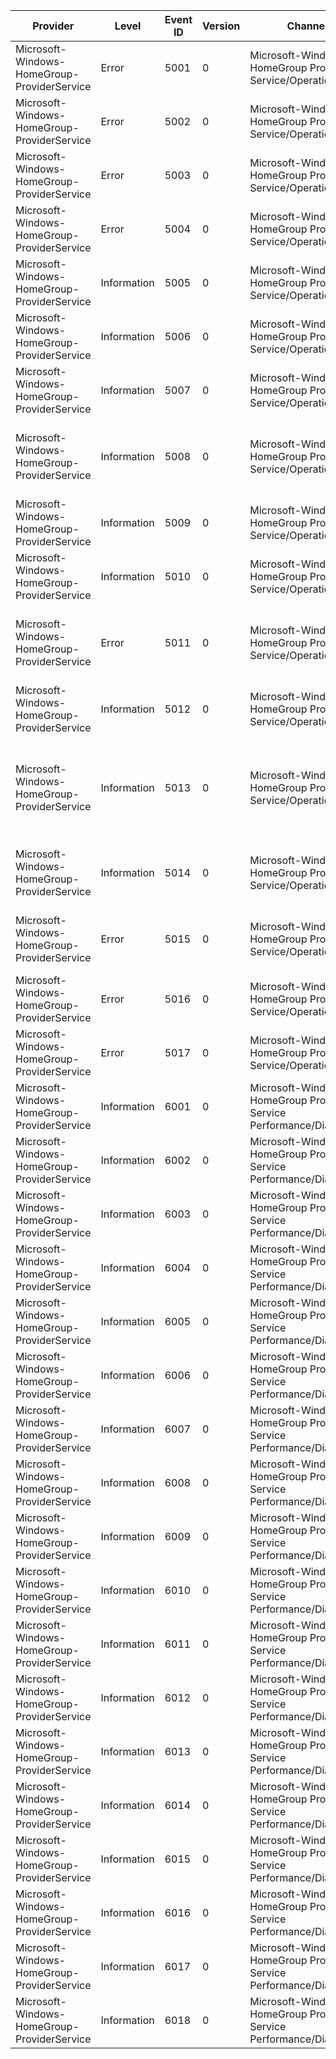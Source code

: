 Provider                                     |  Level        |  Event ID  |  Version  |  Channel                                                              |  Task                       |  Opcode  |  Keyword  |  Message
---------------------------------------------|---------------|------------|-----------|-----------------------------------------------------------------------|-----------------------------|----------|-----------|------------------------------------------------------------------------------------------------------
Microsoft-Windows-HomeGroup-ProviderService  |  Error        |  5001      |  0        |  Microsoft-Windows-HomeGroup Provider Service/Operational             |                             |          |           |  Provider service initialization failed.  Details: {Error}
Microsoft-Windows-HomeGroup-ProviderService  |  Error        |  5002      |  0        |  Microsoft-Windows-HomeGroup Provider Service/Operational             |                             |          |           |  Failed to initialize the graph.  Details: {Error}
Microsoft-Windows-HomeGroup-ProviderService  |  Error        |  5003      |  0        |  Microsoft-Windows-HomeGroup Provider Service/Operational             |                             |          |           |  Failed to initialize the group.  Details: {Error}
Microsoft-Windows-HomeGroup-ProviderService  |  Error        |  5004      |  0        |  Microsoft-Windows-HomeGroup Provider Service/Operational             |                             |          |           |  Failed to create graph.  Details: {Error}; Context: {Message}
Microsoft-Windows-HomeGroup-ProviderService  |  Information  |  5005      |  0        |  Microsoft-Windows-HomeGroup Provider Service/Operational             |                             |          |           |  Failed to autojoin.  Details: {Error}
Microsoft-Windows-HomeGroup-ProviderService  |  Information  |  5006      |  0        |  Microsoft-Windows-HomeGroup Provider Service/Operational             |                             |          |           |  Successfully autojoined to the HomeGroup.
Microsoft-Windows-HomeGroup-ProviderService  |  Information  |  5007      |  0        |  Microsoft-Windows-HomeGroup Provider Service/Operational             |                             |          |           |  Successfully joined the HomeGroup.
Microsoft-Windows-HomeGroup-ProviderService  |  Information  |  5008      |  0        |  Microsoft-Windows-HomeGroup Provider Service/Operational             |                             |          |           |  Received an invitation; but failed to join the homegroup. Details: {Error}; Context {Message}
Microsoft-Windows-HomeGroup-ProviderService  |  Information  |  5009      |  0        |  Microsoft-Windows-HomeGroup Provider Service/Operational             |                             |          |           |  Failed to create the HomeGroup. Details: {Error}
Microsoft-Windows-HomeGroup-ProviderService  |  Information  |  5010      |  0        |  Microsoft-Windows-HomeGroup Provider Service/Operational             |                             |          |           |  Successfully created the HomeGroup.
Microsoft-Windows-HomeGroup-ProviderService  |  Error        |  5011      |  0        |  Microsoft-Windows-HomeGroup Provider Service/Operational             |                             |          |           |  Failed to initialize the HomeGroup on the network. Departing the HomeGroup. Details: {Error}
Microsoft-Windows-HomeGroup-ProviderService  |  Information  |  5012      |  0        |  Microsoft-Windows-HomeGroup Provider Service/Operational             |                             |          |           |  Departing the HomeGroup. Details: {Error}
Microsoft-Windows-HomeGroup-ProviderService  |  Information  |  5013      |  0        |  Microsoft-Windows-HomeGroup Provider Service/Operational             |                             |          |           |  HomeGroup status changed for HomeGroup {HomeGroupID}. OldStatus: {OldStatus}; NewStatus: {NewStatus}
Microsoft-Windows-HomeGroup-ProviderService  |  Information  |  5014      |  0        |  Microsoft-Windows-HomeGroup Provider Service/Operational             |                             |          |           |  HomeGroupDisabled group policy set.  Shutting down HomeGroup services.
Microsoft-Windows-HomeGroup-ProviderService  |  Error        |  5015      |  0        |  Microsoft-Windows-HomeGroup Provider Service/Operational             |                             |          |           |  HomeGroupDisabled group policy set.  Failed to depart existing homegroup. Details: {Error}
Microsoft-Windows-HomeGroup-ProviderService  |  Error        |  5016      |  0        |  Microsoft-Windows-HomeGroup Provider Service/Operational             |                             |          |           |  Failed to create signing keys. Details: {Error}
Microsoft-Windows-HomeGroup-ProviderService  |  Error        |  5017      |  0        |  Microsoft-Windows-HomeGroup Provider Service/Operational             |                             |          |           |  Failed to get/set signing keys. Details: {Error}; Function: {Message}
Microsoft-Windows-HomeGroup-ProviderService  |  Information  |  6001      |  0        |  Microsoft-Windows-HomeGroup Provider Service Performance/Diagnostic  |  Homegroup_Create           |  Start   |           |
Microsoft-Windows-HomeGroup-ProviderService  |  Information  |  6002      |  0        |  Microsoft-Windows-HomeGroup Provider Service Performance/Diagnostic  |  Homegroup_Create           |  Stop    |           |
Microsoft-Windows-HomeGroup-ProviderService  |  Information  |  6003      |  0        |  Microsoft-Windows-HomeGroup Provider Service Performance/Diagnostic  |  Homegroup_Join             |  Start   |           |
Microsoft-Windows-HomeGroup-ProviderService  |  Information  |  6004      |  0        |  Microsoft-Windows-HomeGroup Provider Service Performance/Diagnostic  |  Homegroup_Join             |  Stop    |           |
Microsoft-Windows-HomeGroup-ProviderService  |  Information  |  6005      |  0        |  Microsoft-Windows-HomeGroup Provider Service Performance/Diagnostic  |  Homegroup_Depart           |  Start   |           |
Microsoft-Windows-HomeGroup-ProviderService  |  Information  |  6006      |  0        |  Microsoft-Windows-HomeGroup Provider Service Performance/Diagnostic  |  Homegroup_Depart           |  Stop    |           |
Microsoft-Windows-HomeGroup-ProviderService  |  Information  |  6007      |  0        |  Microsoft-Windows-HomeGroup Provider Service Performance/Diagnostic  |  Homegroup_ResetPin         |  Start   |           |
Microsoft-Windows-HomeGroup-ProviderService  |  Information  |  6008      |  0        |  Microsoft-Windows-HomeGroup Provider Service Performance/Diagnostic  |  Homegroup_ResetPin         |  Stop    |           |
Microsoft-Windows-HomeGroup-ProviderService  |  Information  |  6009      |  0        |  Microsoft-Windows-HomeGroup Provider Service Performance/Diagnostic  |  Homegroup_ResolveConflict  |  Start   |           |
Microsoft-Windows-HomeGroup-ProviderService  |  Information  |  6010      |  0        |  Microsoft-Windows-HomeGroup Provider Service Performance/Diagnostic  |  Homegroup_ResolveConflict  |  Stop    |           |
Microsoft-Windows-HomeGroup-ProviderService  |  Information  |  6011      |  0        |  Microsoft-Windows-HomeGroup Provider Service Performance/Diagnostic  |  Homegroup_GetPin           |  Start   |           |
Microsoft-Windows-HomeGroup-ProviderService  |  Information  |  6012      |  0        |  Microsoft-Windows-HomeGroup Provider Service Performance/Diagnostic  |  Homegroup_GetPin           |  Stop    |           |
Microsoft-Windows-HomeGroup-ProviderService  |  Information  |  6013      |  0        |  Microsoft-Windows-HomeGroup Provider Service Performance/Diagnostic  |  Homegroup_GetSigningKeys   |  Start   |           |
Microsoft-Windows-HomeGroup-ProviderService  |  Information  |  6014      |  0        |  Microsoft-Windows-HomeGroup Provider Service Performance/Diagnostic  |  Homegroup_GetSigningKeys   |  Stop    |           |
Microsoft-Windows-HomeGroup-ProviderService  |  Information  |  6015      |  0        |  Microsoft-Windows-HomeGroup Provider Service Performance/Diagnostic  |  Homegroup_SignBuffers      |  Start   |           |
Microsoft-Windows-HomeGroup-ProviderService  |  Information  |  6016      |  0        |  Microsoft-Windows-HomeGroup Provider Service Performance/Diagnostic  |  Homegroup_SignBuffers      |  Stop    |           |
Microsoft-Windows-HomeGroup-ProviderService  |  Information  |  6017      |  0        |  Microsoft-Windows-HomeGroup Provider Service Performance/Diagnostic  |  Homegroup_VerifyBuffers    |  Start   |           |
Microsoft-Windows-HomeGroup-ProviderService  |  Information  |  6018      |  0        |  Microsoft-Windows-HomeGroup Provider Service Performance/Diagnostic  |  Homegroup_VerifyBuffers    |  Stop    |           |